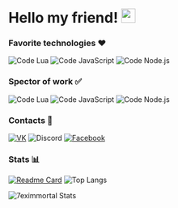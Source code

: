 # Hello my friend! <img src="https://emoji.discord.st/emojis/03138d04-37f4-449d-8c4c-12b266b24f34.gif" width="28px" alt="<3">

### Favorite technologies ❤️
![Code Lua](https://img.shields.io/badge/Code-Lua-blue?style=for-the-badge&logo=lua&logoColor=white)
![Code JavaScript](https://img.shields.io/badge/Code-JavaScript-blue?style=for-the-badge&logo=javascript&logoColor=white)
![Code Node.js](https://img.shields.io/badge/Code-Node.js-blue?style=for-the-badge&logo=node.js&logoColor=white)

### Spector of work ✅
![Code Lua](https://img.shields.io/badge/Code-Lua-blue?style=flat-square&logo=lua&logoColor=white)
![Code JavaScript](https://img.shields.io/badge/Code-JavaScript-blue?style=flat-square&logo=javascript&logoColor=white)
![Code Node.js](https://img.shields.io/badge/Code-Node.js-blue?style=flat-square&logo=node.js&logoColor=white)

### Contacts 📖
[![VK](https://img.shields.io/badge/VK-7eximmortal-4680C2?style=for-the-badge&logo=vk&logoColor=4680C2&labelColor=white)](https://vk.com/7eximmortal)
![Discord](https://img.shields.io/badge/Discord-7eximmortal--8481-5865F2?style=for-the-badge&logo=discord&logoColor=5865F2&labelColor=white)
[![Facebook](https://img.shields.io/badge/facebook-Vlad_Petrenko-1877F2?style=for-the-badge&logo=facebook&logoColor=1877F2&labelColor=white)](https://www.facebook.com/profile.php?id=100073396981776)

### Stats 📊
[![Readme Card](https://github-readme-stats.vercel.app/api/pin/?username=7eximmortal&repo=useful-links-for-developers&show_owner=true)](https://github.com/7eximmortal/useful-links-for-developers)
![Top Langs](https://github-readme-stats.vercel.app/api/top-langs/?username=7eximmortal&layout=compact)

![7eximmortal Stats](https://github-readme-stats.vercel.app/api?username=7eximmortal&hide=contribs,prs&show_icons=true&theme=tokyonight)
